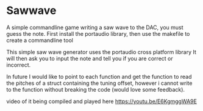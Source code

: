 # Sawwave
A simple commandline game writing a saw wave to the DAC, you must guess the note.
First install the portaudio library, then use the makefile to create a commandline tool

This simple saw wave generator uses the portaudio cross platform library It will then ask you to input the note and tell you if you are correct or incorrect.

In future I would like to point to each function and get the function to read the pitches of a struct containing the tuning offset, however i cannot write to the function without breaking the code (would love some feedback).

video of it being compiled and played here https://youtu.be/E6KgmggWA9E

